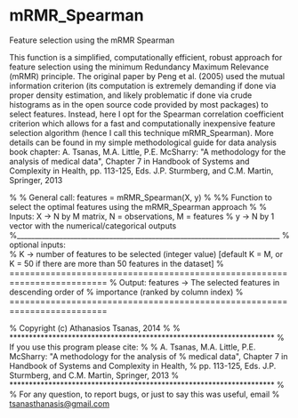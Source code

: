 # mRMR_Spearman
Feature selection using the mRMR Spearman

This function is a simplified, computationally efficient, robust approach for feature selection using the minimum Redundancy Maximum Relevance (mRMR) principle. 
The original paper by Peng et al. (2005) used the mutual information criterion (its computation is extremely demanding if done via proper density estimation, 
and likely problematic if done via crude histograms as in the open source code provided by most packages) to select features. 
Instead, here I opt for the Spearman correlation coefficient criterion which allows for a fast and computationally inexpensive feature selection algorithm 
(hence I call this technique mRMR_Spearman). 
More details can be found in my simple methodological guide for data analysis book chapter: 
A. Tsanas, M.A. Little, P.E. McSharry: "A methodology for the analysis of medical data", 
Chapter 7 in Handbook of Systems and Complexity in Health, pp. 113-125, Eds. J.P. Sturmberg, and C.M. Martin, Springer, 2013

%
% General call: features = mRMR_Spearman(X, y)
%
%% Function to select the optimal features using the mRMR_Spearman approach
%
% Inputs:  X        -> N by M matrix, N = observations, M = features
%          y        -> N by 1 vector with the numerical/categorical outputs
%__________________________________________________________________________
% optional inputs:  
%          K        -> number of features to be selected (integer value)    [default K = M, or K = 50 if there are more than 50 features in the dataset]
% =========================================================================
% Output:  features -> The selected features in descending order of
%                      importance (ranked by column index)
% =========================================================================


% Copyright (c) Athanasios Tsanas, 2014
%
% ********************************************************************
% If you use this program please cite:
%
% A. Tsanas, M.A. Little, P.E. McSharry: "A methodology for the analysis of
% medical data", Chapter 7 in Handbook of Systems and Complexity in Health, 
% pp. 113-125, Eds. J.P. Sturmberg, and C.M. Martin, Springer, 2013
% ********************************************************************
%
% For any question, to report bugs, or just to say this was useful, email
% tsanasthanasis@gmail.com

